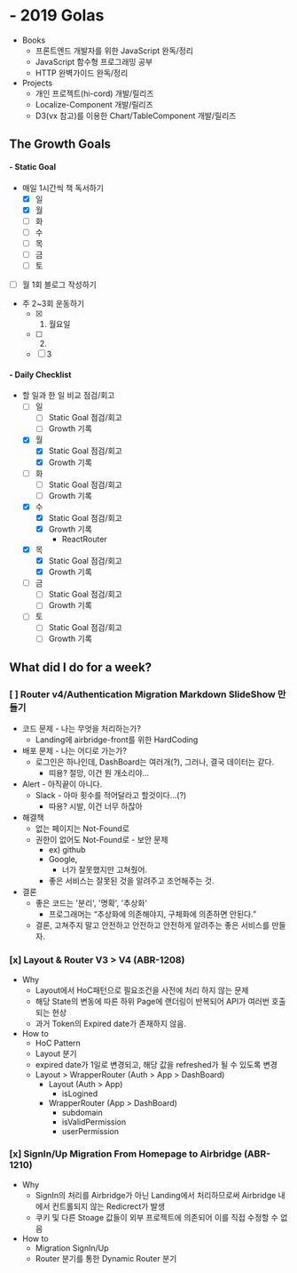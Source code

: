 # - 2019 Golas
- Books
  - 프론트엔드 개발자를 위한 JavaScript 완독/정리
  - JavaScript 함수형 프로그래밍 공부
  - HTTP 완벽가이드 완독/정리
- Projects
  - 개인 프로젝트(hi-cord) 개발/릴리즈
  - Localize-Component 개발/릴리즈
  - D3(vx 참고)를 이용한 Chart/TableComponent 개발/릴리즈

## The Growth Goals
#### - Static Goal
- 매일 1시간씩 책 독서하기
  - [x] 일
  - [x] 월
  - [ ] 화
  - [ ] 수
  - [ ] 목
  - [ ] 금
  - [ ] 토
- [ ] 월 1회 블로그 작성하기
- 주 2~3회 운동하기
  - [x] 1. 월요일
  - [ ] 2.
  - [ ] 3

#### - Daily Checklist
- 할 일과 한 일 비교 점검/회고
  - [ ] 일
    - [ ] Static Goal 점검/회고
    - [ ] Growth 기록
  - [x] 월
    - [x] Static Goal 점검/회고
    - [x] Growth 기록
  - [ ] 화
    - [ ] Static Goal 점검/회고
    - [ ] Growth 기록
  - [x] 수
    - [x] Static Goal 점검/회고
    - [x] Growth 기록
      - ReactRouter
  - [x] 목
    - [x] Static Goal 점검/회고
    - [x] Growth 기록
  - [ ] 금
    - [ ] Static Goal 점검/회고
    - [ ] Growth 기록
  - [ ] 토
    - [ ] Static Goal 점검/회고
    - [ ] Growth 기록

## What did I do for a week?
### [ ] Router v4/Authentication Migration Markdown SlideShow 만들기
- 코드 문제 - 나는 무엇을 처리하는가?
  - Landing에 airbridge-front를 위한 HardCoding
- 배포 문제 - 나는 어디로 가는가?
  - 로그인은 하나인데, DashBoard는 여러개(?), 그러나, 결국 데이터는 같다.
    - 띠용? 절망, 이건 뭔 개소리야...
- Alert - 아직끝이 아니다.
  - Slack - 아마 횟수를 적어달라고 할것이다...(?)
    - 따용? 시발, 이건 너무 하잖아
- 해결책
  - 없는 페이지는 Not-Found로
  - 권한이 없어도 Not-Found로 - 보안 문제
    - ex) github
    - Google,
      - 너가 잘못했지만  고쳐줬어.
    - 좋은 서비스는 잘못된 것을 알려주고 조언해주는 것.
- 결론
  - 좋은 코드는 '분리', '명확', '추상화'
    - 프로그래머는 “추상화에 의존해야지, 구체화에 의존하면 안된다.”
  - 결론, 고쳐주지 말고 안전하고 안전하고 안전하게 알려주는 좋은 서비스를 만들자.

### [x] Layout & Router V3 > V4 (ABR-1208)
- Why
  - Layout에서 HoC패턴으로 필요조건을 사전에 처리 하지 않는 문제
  - 해당 State의 변동에 따른 하위 Page에 랜더링이 반복되어 API가 여러번 호출되는 현상
  - 과거 Token의 Expired date가 존재하지 않음.
- How to
  - HoC Pattern
  - Layout 분기
  - expired date가 1일로 변경되고, 해당 값을 refreshed가 될 수 있도록 변경
  - Layout > WrapperRouter (Auth > App > DashBoard)
    - Layout (Auth > App)
      - isLogined
    - WrapperRouter (App > DashBoard)
      - subdomain
      - isValidPermission
      - userPermission

### [x] SignIn/Up Migration From Homepage to Airbridge (ABR-1210)
- Why
  - SignIn의 처리를 Airbridge가 아닌 Landing에서 처리하므로써 Airbridge 내에서 컨트롤되지 않는 Redicrect가 발생
  - 쿠키 및 다른 Stoage 값들이 외부 프로젝트에 의존되어 이를 직접 수정할 수 없음
- How to
  - Migration SignIn/Up
  - Router 분기를 통한 Dynamic Router 분기
